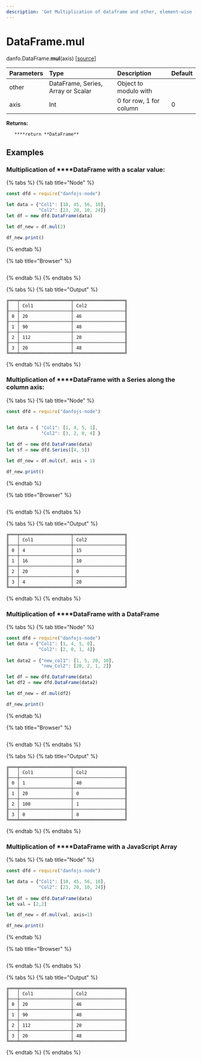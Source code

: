 ```yaml
---
description: 'Get Multiplication of dataframe and other, element-wise (binary operator mul).'
---
```


# DataFrame.mul

danfo.DataFrame.**mul**\(axis\) \[[source](https://github.com/opensource9ja/danfojs/blob/fe56860b0a303d218d60ba71dee6abf594401556/danfojs/src/core/frame.js#L383)\]

| Parameters | Type | Description | Default |
| :--- | :--- | :--- | :--- |
| other | DataFrame, Series, Array or Scalar | Object to modulo with |  |
| axis | Int | 0 for row, 1 for column | 0 |

**Returns:**

       ****return **DataFrame**

## **Examples**

### Multiplication of ****DataFrame with a scalar value:

{% tabs %}
{% tab title="Node" %}
```javascript
const dfd = require("danfojs-node")

let data = {"Col1": [10, 45, 56, 10],
            "Col2": [23, 20, 10, 24]}
let df = new dfd.DataFrame(data)

let df_new = df.mul(2)

df_new.print()
```
{% endtab %}

{% tab title="Browser" %}
```

```
{% endtab %}
{% endtabs %}

{% tabs %}
{% tab title="Output" %}
```text
╔═══╤═══════════════════╤═══════════════════╗
║   │ Col1              │ Col2              ║
╟───┼───────────────────┼───────────────────╢
║ 0 │ 20                │ 46                ║
╟───┼───────────────────┼───────────────────╢
║ 1 │ 90                │ 40                ║
╟───┼───────────────────┼───────────────────╢
║ 2 │ 112               │ 20                ║
╟───┼───────────────────┼───────────────────╢
║ 3 │ 20                │ 48                ║
╚═══╧═══════════════════╧═══════════════════╝
```
{% endtab %}
{% endtabs %}

### Multiplication of  ****DataFrame with a Series along the column axis:

{% tabs %}
{% tab title="Node" %}
```javascript
const dfd = require("danfojs-node")


let data = { "Col1": [1, 4, 5, 1],
             "Col2": [3, 2, 0, 4] }
             
let df = new dfd.DataFrame(data)
let sf = new dfd.Series([4, 5])

let df_new = df.mul(sf, axis = 1)

df_new.print()
```
{% endtab %}

{% tab title="Browser" %}
```

```
{% endtab %}
{% endtabs %}

{% tabs %}
{% tab title="Output" %}
```text
╔═══╤═══════════════════╤═══════════════════╗
║   │ Col1              │ Col2              ║
╟───┼───────────────────┼───────────────────╢
║ 0 │ 4                 │ 15                ║
╟───┼───────────────────┼───────────────────╢
║ 1 │ 16                │ 10                ║
╟───┼───────────────────┼───────────────────╢
║ 2 │ 20                │ 0                 ║
╟───┼───────────────────┼───────────────────╢
║ 3 │ 4                 │ 20                ║
╚═══╧═══════════════════╧═══════════════════╝
```
{% endtab %}
{% endtabs %}

### Multiplication of  ****DataFrame with a DataFrame

{% tabs %}
{% tab title="Node" %}
```javascript
const dfd = require("danfojs-node")
let data = {"Col1": [1, 4, 5, 0],
            "Col2": [2, 0, 1, 4]}
            
let data2 = {"new_col1": [1, 5, 20, 10],
             "new_Col2": [20, 2, 1, 2]}

let df = new dfd.DataFrame(data)
let df2 = new dfd.DataFrame(data2)

let df_new = df.mul(df2)

df_new.print()

```
{% endtab %}

{% tab title="Browser" %}
```

```
{% endtab %}
{% endtabs %}

{% tabs %}
{% tab title="Output" %}
```text
╔═══╤═══════════════════╤═══════════════════╗
║   │ Col1              │ Col2              ║
╟───┼───────────────────┼───────────────────╢
║ 0 │ 1                 │ 40                ║
╟───┼───────────────────┼───────────────────╢
║ 1 │ 20                │ 0                 ║
╟───┼───────────────────┼───────────────────╢
║ 2 │ 100               │ 1                 ║
╟───┼───────────────────┼───────────────────╢
║ 3 │ 0                 │ 8                 ║
╚═══╧═══════════════════╧═══════════════════╝
```
{% endtab %}
{% endtabs %}

### Multiplication of ****DataFrame with a JavaScript Array

{% tabs %}
{% tab title="Node" %}
```javascript
const dfd = require("danfojs-node")

let data = {"Col1": [10, 45, 56, 10],
            "Col2": [23, 20, 10, 24]}
            
let df = new dfd.DataFrame(data)
let val = [2,2]

let df_new = df.mul(val, axis=1)

df_new.print()
```
{% endtab %}

{% tab title="Browser" %}
```

```
{% endtab %}
{% endtabs %}

{% tabs %}
{% tab title="Output" %}
```text
╔═══╤═══════════════════╤═══════════════════╗
║   │ Col1              │ Col2              ║
╟───┼───────────────────┼───────────────────╢
║ 0 │ 20                │ 46                ║
╟───┼───────────────────┼───────────────────╢
║ 1 │ 90                │ 40                ║
╟───┼───────────────────┼───────────────────╢
║ 2 │ 112               │ 20                ║
╟───┼───────────────────┼───────────────────╢
║ 3 │ 20                │ 48                ║
╚═══╧═══════════════════╧═══════════════════╝
```
{% endtab %}
{% endtabs %}



